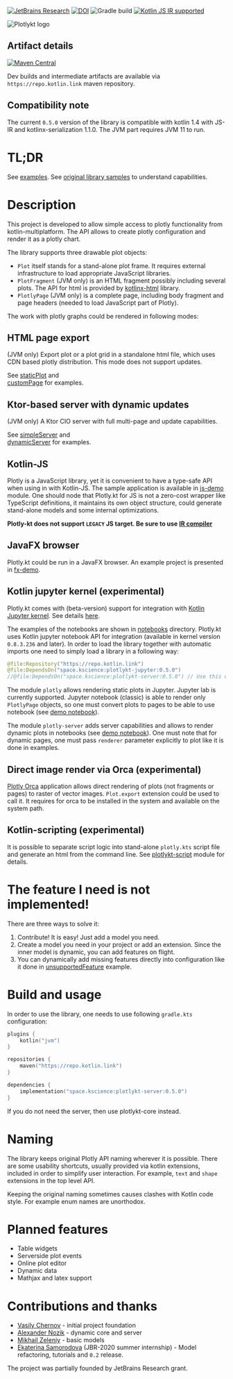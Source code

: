 [![JetBrains Research](https://jb.gg/badges/research.svg)](https://confluence.jetbrains.com/display/ALL/JetBrains+on+GitHub)
[![DOI](https://zenodo.org/badge/186020000.svg)](https://zenodo.org/badge/latestdoi/186020000)
![Gradle build](https://github.com/mipt-npm/plotly.kt/workflows/Gradle%20build/badge.svg)
[![Kotlin JS IR supported](https://img.shields.io/badge/Kotlin%2FJS-IR%20supported-yellow)](https://kotl.in/jsirsupported)

![Plotlykt logo](./docs/logo_text.svg)

## Artifact details

[![Maven Central](https://img.shields.io/maven-central/v/space.kscience/plotlykt-core.svg?label=Maven%20Central)](https://search.maven.org/search?q=g:%22space.kscience%22%20AND%20a:%22plotlykt-core%22)

Dev builds and intermediate artifacts are available via `https://repo.kotlin.link` maven repository.

## Compatibility note
The current `0.5.0` version of the library is compatible with kotlin 1.4 with JS-IR and kotlinx-serialization 1.1.0. The JVM part requires JVM 11 to run.

# TL;DR
See [examples](./examples/src/main/kotlin).
See [original library samples](https://plotly.com/javascript/) to understand capabilities.

# Description

This project is developed to allow simple access to plotly functionality from kotlin-multiplatform. The API allows to create plotly configuration and render it as a plotly chart.

The library supports three drawable plot objects:
* `Plot` itself stands for a stand-alone plot frame. It requires external infrastructure to load appropriate JavaScript libraries.
* `PlotFragment` (JVM only) is an HTML fragment possibly including several plots. The API for html is provided by [kotlinx-html](https://github.com/Kotlin/kotlinx.html) library.
* `PlotlyPage` (JVM only) is a complete page, including body fragment and page headers (needed to load JavaScript part of Plotly).

The work with plotly graphs could be rendered in following modes:

## HTML page export
(JVM only) Export plot or a plot grid in a standalone html file, which
uses CDN based plotly distribution. This mode does not support updates.

See [staticPlot](./examples/src/main/kotlin/staticPlot.kt) and  
[customPage](./examples/src/main/kotlin/customPage.kt) for examples.

## Ktor-based server with dynamic updates
(JVM only) A Ktor CIO server with full multi-page and update capabilities.

See [simpleServer](./examples/src/main/kotlin/simpleServer.kt) and  
[dynamicServer](./examples/src/main/kotlin/dynamicServer.kt) for examples.

## Kotlin-JS
Plotly is a JavaScript library, yet it is convenient to have a type-safe API when using in with Kotlin-JS. The sample application is available in [js-demo](./js-demo) module. One should node that Plotly.kt for JS is not a zero-cost wrapper like TypeScript definitions, it maintains its own object structure, could generate stand-alone models and some internal optimizations.

**Plotly-kt does not support `LEGACY` JS target. Be sure to use [IR compiler](https://kotlinlang.org/docs/js-ir-compiler.html)**

## JavaFX browser
Plotly.kt could be run in a JavaFX browser. An example project is presented in [fx-demo](./fx-demo).

## Kotlin jupyter kernel (experimental)
Plotly.kt comes with (beta-version) support for integration with [Kotlin Jupyter kernel](https://github.com/Kotlin/kotlin-jupyter). See details [here](./docs/tutorials/jupyter.md).

The examples of the notebooks are shown in [notebooks](./examples/notebooks) directory. Plotly.kt uses Kotlin jupyter notebook API for integration (available in kernel version `0.8.3.236` and later). In order to load the library together with automatic imports one need to simply load a library in a following way:

```kotlin
@file:Repository("https://repo.kotlin.link")
@file:DependsOn("space.kscience:plotlykt-jupyter:0.5.0")
//@file:DependsOn("space.kscience:plotlykt-server:0.5.0") // Use this one for sever integration.
```

The module `plotly` allows rendering static plots in Jupyter. Jupyter lab is currently supported. Jupyter notebook (classic) is able to render only `PlotlyPage` objects, so one must convert plots to pages to be able to use notebook (see [demo notebook](./examples/notebooks/plotlykt-demo-classic.ipynb)).

The module `plotly-server` adds server capabilities and allows to render dynamic plots in notebooks (see [demo notebook](./notebooks/plotlykt-server-demo.ipynb)). One must note that for dynamic pages, one must pass `renderer` parameter explicitly to plot like it is done in examples.

## Direct image render via Orca (experimental)
[Plotly Orca](https://github.com/plotly/orca) application allows direct rendering of plots (not fragments or pages) to raster of vector images.
`Plot.export` extension could be used to call it. It requires for orca to be installed in the system and available on the system path.

## Kotlin-scripting (experimental)
It is possible to separate script logic into stand-alone `plotly.kts` script file and generate an html from the command line. See [plotlykt-script](./plotlykt-script) module for details.

# The feature I need is not implemented!

There are three ways to solve it:
1. Contribute! It is easy! Just add a model you need.
2. Create a model you need in your project or add an extension. Since the inner model is dynamic, you can add features on flight.
3. You can dynamically add missing features directly into configuration
like it done in [unsupportedFeature](./examples/src/main/kotlin/unsupportedFeature.kt) example.

# Build and usage

In order to use the library, one needs to use following `gradle.kts` configuration:

```kotlin
plugins {
    kotlin("jvm")
}

repositories {
    maven("https://repo.kotlin.link")
}

dependencies {
    implementation("space.kscience:plotlykt-server:0.5.0")
}
```


If you do not need the server, then use plotlykt-core instead.

# Naming
The library keeps original Plotly API naming wherever it is possible. There are some usability shortcuts, usually provided via kotlin extensions, included in order to simplify user interaction. For example, `text` and `shape` extensions in the top level API.

Keeping the original naming sometimes causes clashes with Kotlin code style. For example enum names are unorthodox.

# Planned features

* Table widgets
* Serverside plot events
* Online plot editor
* Dynamic data
* Mathjax and latex support

# Contributions and thanks
* [Vasily Chernov](https://research.jetbrains.org/researchers/vchernov) - initial project foundation
* [Alexander Nozik](https://research.jetbrains.org/researchers/altavir) - dynamic core and server
* [Mikhail Zeleniy](https://research.jetbrains.org/researchers/gama_sennin) - basic models
* [Ekaterina Samorodova](https://github.com/ebsamorodova) (JBR-2020 summer internship) - Model refactoring, tutorials and `0.2` release.

The project was partially founded by JetBrains Research grant.

